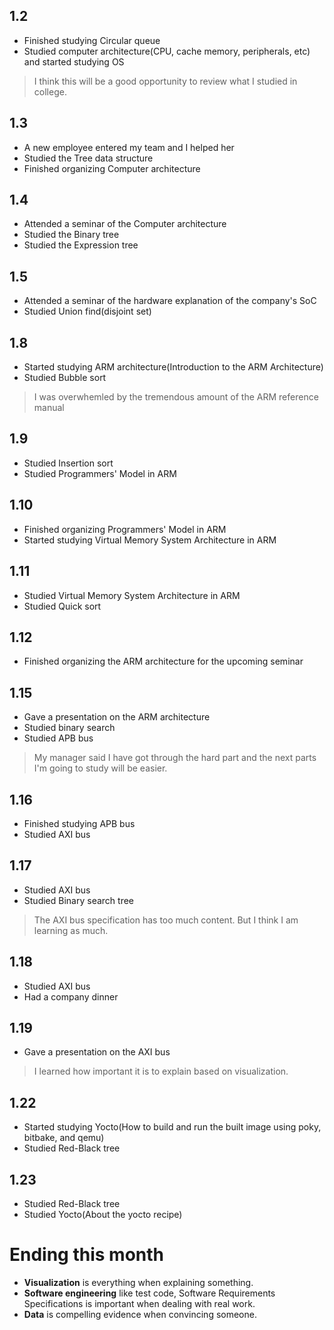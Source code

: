 ## 1.2
- Finished studying Circular queue
- Studied computer architecture(CPU, cache memory, peripherals, etc) and started studying OS
>I think this will be a good opportunity to review what I studied in college.
## 1.3
- A new employee entered my team and I helped her
- Studied the Tree data structure
- Finished organizing Computer architecture
## 1.4
- Attended a seminar of the Computer architecture
- Studied the Binary tree
- Studied the Expression tree
## 1.5
- Attended a seminar of the hardware explanation of the company's SoC
- Studied Union find(disjoint set)
## 1.8
- Started studying ARM architecture(Introduction to the ARM Architecture)
- Studied Bubble sort
>I was overwhemled by the tremendous amount of the ARM reference manual
## 1.9
- Studied Insertion sort
- Studied Programmers' Model in ARM
## 1.10
- Finished organizing Programmers' Model in ARM
- Started studying Virtual Memory System Architecture in ARM
## 1.11
- Studied Virtual Memory System Architecture in ARM
- Studied Quick sort
## 1.12
- Finished organizing the ARM architecture for the upcoming seminar
## 1.15
- Gave a presentation on the ARM architecture
- Studied binary search
- Studied APB bus
>My manager said I have got through the hard part and the next parts I'm going to study will be easier.
## 1.16
- Finished studying APB bus
- Studied AXI bus
## 1.17
- Studied AXI bus
- Studied Binary search tree
>The AXI bus specification has too much content. But I think I am learning as much.
## 1.18
- Studied AXI bus
- Had a company dinner
## 1.19
- Gave a presentation on the AXI bus
>I learned how important it is to explain based on visualization.
## 1.22
- Started studying Yocto(How to build and run the built image using poky, bitbake, and qemu)
- Studied Red-Black tree
## 1.23
- Studied Red-Black tree
- Studied Yocto(About the yocto recipe)

# Ending this month
- **Visualization** is everything when explaining something.
- **Software engineering** like test code, Software Requirements Specifications is important when dealing with real work.
- **Data** is compelling evidence when convincing someone.
